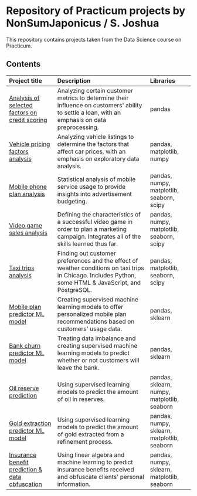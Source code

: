 # Repository of Practicum projects by NonSumJaponicus / S. Joshua
This repository contains projects taken from the Data Science course on Practicum.

## Contents
| Project title         | Description                                                                                 | Libraries                      |
|:--------------------- |:------------------------------------------------------------------------------------------- |:------------------------------ |
|[Analysis of selected factors on credit scoring](https://github.com/NonSumJaponicus/Practicum/tree/main/06%20-%20Cab%20trips%20analysis)|Analyzing certain customer metrics to determine their influence on customers' ability to settle a loan, with an emphasis on data preprocessing.|pandas|
|[Vehicle pricing factors analysis](https://github.com/NonSumJaponicus/Practicum/tree/main/03%20-%20Vehicle%20price%20factors%20analysis)|Analyzing vehicle listings to determine the factors that affect car prices, with an emphasis on exploratory data analysis.|pandas, matplotlib, numpy|
|[Mobile phone plan analysis](https://github.com/NonSumJaponicus/Practicum/tree/main/04%20-%20Mobile%20phone%20plan%20analysis)|Statistical analysis of mobile service usage to provide insights into advertisement budgeting.|pandas, numpy, matplotlib, seaborn, scipy|
|[Video game sales analysis](https://github.com/NonSumJaponicus/Practicum/tree/main/05%20-%20Video%20game%20sales%20analysis)|Defining the characteristics of a successful video game in order to plan a marketing campaign. Integrates all of the skills learned thus far.|pandas, numpy, matplotlib, seaborn, scipy|
|[Taxi trips analysis](https://github.com/NonSumJaponicus/Practicum/tree/main/06%20-%20Taxi%20trips%20analysis)|Finding out customer preferences and the effect of weather conditions on taxi trips in Chicago. Includes Python, some HTML & JavaScript, and PostgreSQL.|pandas, matplotlib, seaborn, scipy|
|[Mobile plan predictor ML model](https://github.com/NonSumJaponicus/Practicum/tree/main/07%20-%20Mobile%20plan%20predictor%20ML%20model)|Creating supervised machine learning models to offer personalized mobile plan recommendations based on customers' usage data.|pandas, sklearn|
|[Bank churn predictor ML model](https://github.com/NonSumJaponicus/Practicum/tree/main/08%20-%20Bank%20churn%20predictor%20ML%20model)|Treating data imbalance and creating supervised machine learning models to predict whether or not customers will leave the bank.|pandas, sklearn|
|[Oil reserve prediction](https://github.com/NonSumJaponicus/Practicum/tree/main/09%20-%20Oil%20reserve%20prediction)|Using supervised learning models to predict the amount of oil in reserves.|pandas, sklearn, numpy, matplotlib, seaborn|
|[Gold extraction predictor ML model](https://github.com/NonSumJaponicus/Practicum/tree/main/10%20-%20Gold%20extraction%20predictor%20ML%20model)|Using supervised learning models to predict the amount of gold extracted from a refinement process.|pandas, numpy, sklearn, matplotlib, seaborn|
|[Insurance benefit prediction & data obfuscation](https://github.com/NonSumJaponicus/Practicum/tree/main/11%20-%20Insurance%20benefit%20prediction%20and%20data%20obfuscation)|Using linear algebra and machine learning to predict insurance benefits received and obfuscate clients' personal information.|pandas, numpy, sklearn, matplotlib, seaborn|
